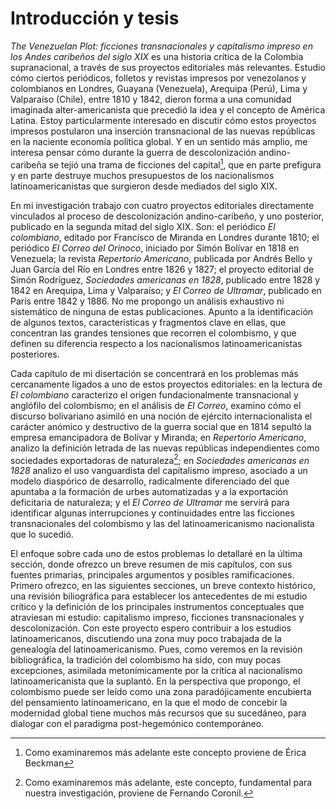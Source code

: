# Introducción y tesis

_The Venezuelan Plot: ficciones transnacionales y capitalismo impreso en los Andes caribeños del siglo XIX_ es una historia crítica de la Colombia supranacional, a través de sus proyectos editoriales más relevantes. Estudio cómo ciertos periódicos, folletos y revistas impresos por venezolanos y colombianos en Londres, Guayana (Venezuela), Arequipa (Perú), Lima y Valparaíso (Chile), entre 1810 y 1842, dieron forma a una comunidad imaginada alter-americanista que precedió la idea y el concepto de América Latina. Estoy particularmente interesado en discutir cómo estos proyectos impresos postularon una inserción transnacional de las nuevas repúblicas en la naciente economía política global. Y en un sentido más amplio, me interesa pensar cómo durante la guerra de descolonización andino-caribeña se tejió una trama de ficciones del capital[^1], que en parte prefigura y en parte destruye muchos presupuestos de los nacionalismos latinoamericanistas que surgieron desde mediados del siglo XIX.

En mi investigación trabajo con cuatro proyectos editoriales directamente vinculados al proceso de descolonización andino-caribeño, y uno posterior, publicado en la segunda mitad del siglo XIX. Son: el periódico _El colombiano_, editado por Francisco de Miranda en Londres durante 1810; el periódico _El Correo del Orinoco_, iniciado por Simón Bolívar en 1818 en Venezuela; la revista _Repertorio Americano_, publicada por Andrés Bello y Juan García del Río en Londres entre 1826 y 1827; el proyecto editorial de Simón Rodríguez, _Sociedades americanas en 1828_, publicado entre 1828 y 1842 en Arequipa, Lima y Valparaíso; y _El Correo de Ultramar_, publicado en París entre 1842 y 1886. No me propongo un análisis exhaustivo ni sistemático de ninguna de estas publicaciones. Apunto a la identificación de algunos textos, características y fragmentos clave en ellas, que concentran las grandes tensiones que recorren el colombismo, y que definen su diferencia respecto a los nacionalismos latinoamericanistas posteriores.

Cada capítulo de mi disertación se concentrará en los problemas más cercanamente ligados a uno de estos proyectos editoriales: en la lectura de  _El colombiano_ caracterizo el origen fundacionalmente transnacional y anglófilo del colombismo; en el análisis de _El Correo_, examino cómo el discurso bolivariano asimiló en una noción de ejército internacionalista el carácter anómico y destructivo de la guerra social que en 1814 sepultó la empresa emancipadora de Bolívar y Miranda; en _Repertorio Americano_,  analizo la definición letrada de las nuevas repúblicas independientes como sociedades exportadoras de naturaleza[^2];  en _Sociedades americanas en 1828_ analizo el uso vanguardista del capitalismo impreso, asociado a  un modelo diaspórico de desarrollo, radicalmente diferenciado del que apuntaba a la formación de urbes automatizadas y a la exportación deficitaria de naturaleza; y el _El Correo de Ultramar_ me servirá para identificar algunas interrupciones y continuidades entre las ficciones transnacionales del colombismo y las del latinoamericanismo nacionalista que lo sucedió. 

El enfoque sobre cada uno de estos problemas lo detallaré en la última sección, donde ofrezco un breve resumen de mis capítulos, con sus fuentes primarias, principales argumentos y posibles ramificaciones. Primero ofrezco, en las siguientes secciones, un breve contexto histórico, una revisión biliográfica para establecer los antecedentes de mi estudio crítico y la definición de los principales instrumentos conceptuales que atraviesan mi estudio: capitalismo impreso, ficciones transnacionales y descolonización.  Con este proyecto espero contribuir a los estudios latinoamericanos, discutiendo una zona muy poco trabajada de la genealogía del latinoamericanismo. Pues, como veremos en la revisión bibliográfica, la tradición del colombismo ha sido, con muy pocas excepciones, asimilada metonímicamente por la crítica al nacionalismo latinoamericanista que la suplantó. En la perspectiva que propongo, el colombismo puede ser leído como una zona paradójicamente encubierta del pensamiento latinoamericano, en la que el modo de concebir la modernidad global tiene muchos más recursos que su sucedáneo, para dialogar con el paradigma post-hegemónico contemporáneo.





[^1]: Como examinaremos más adelante este concepto proviene de Érica Beckman
[^2]: Como examinaremos más adelante, este concepto, fundamental para nuestra investigación, proviene de Fernando Coronil.